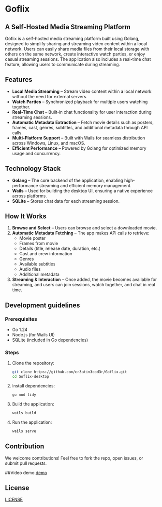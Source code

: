 # Goflix

## A Self-Hosted Media Streaming Platform

Goflix is a self-hosted media streaming platform built using Golang, designed to simplify sharing and streaming video content within a local network. Users can easily share media files from their local storage with others on the same network, create interactive watch parties, or enjoy casual streaming sessions. The application also includes a real-time chat feature, allowing users to communicate during streaming.

## Features

- **Local Media Streaming** – Stream video content within a local network without the need for external servers.
- **Watch Parties** – Synchronized playback for multiple users watching together.
- **Real-Time Chat** – Built-in chat functionality for user interaction during streaming sessions.
- **Automatic Metadata Extraction** – Fetch movie details such as posters, frames, cast, genres, subtitles, and additional metadata through API calls.
- **Multi-Platform Support** – Built with Wails for seamless distribution across Windows, Linux, and macOS.
- **Efficient Performance** – Powered by Golang for optimized memory usage and concurrency.

## Technology Stack

- **Golang** – The core backend of the application, enabling high-performance streaming and efficient memory management.
- **Wails** – Used for building the desktop UI, ensuring a native experience across platforms.
- **SQLite** – Stores chat data for each streaming session.

## How It Works

1. **Browse and Select** – Users can browse and select a downloaded movie.
2. **Automatic Metadata Fetching** – The app makes API calls to retrieve:
   - Movie poster
   - Frames from movie
   - Details (title, release date, duration, etc.)
   - Cast and crew information
   - Genres
   - Available subtitles
   - Audio files
   - Additional metadata
3. **Streaming & Interaction** – Once added, the movie becomes available for streaming, and users can join sessions, watch together, and chat in real time.

## Development guidelines

### Prerequisites
- Go 1.24
- Node.js (for Wails UI)
- SQLite (included in Go dependencies)

### Steps
1. Clone the repository:
   ```sh
   git clone https://github.com/cr3ativ3cod3r/Goflix.git
   cd Goflix-desktop
   ```
2. Install dependencies:
   ```sh
   go mod tidy
   ```
3. Build the application:
   ```sh
   wails build
   ```
4. Run the application:
   ```sh
   wails serve
   ```

## Contribution

We welcome contributions! Feel free to fork the repo, open issues, or submit pull requests.

##Video demo
[demo](https://drive.google.com/drive/folders/1_OsITmUiQ-bGPnKznMP3zT6xbE7j8EFP)

## License
[LICENSE](./LICENSE)


